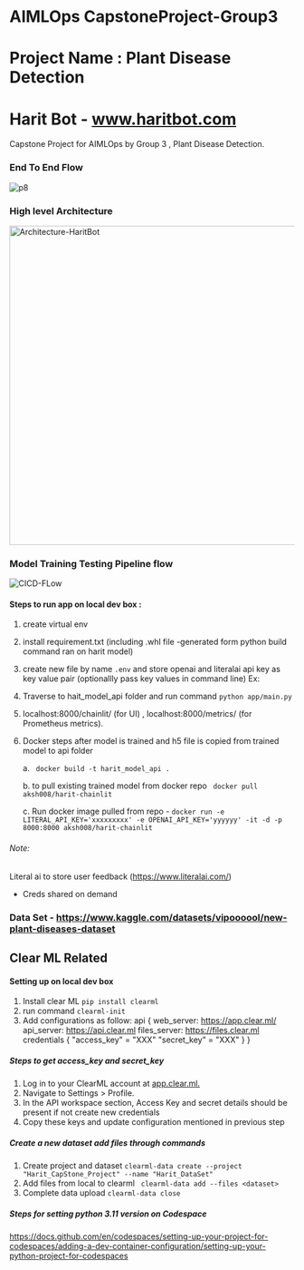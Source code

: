 
# AIMLOps CapstoneProject-Group3
# Project Name :  Plant Disease Detection
# Harit Bot - www.haritbot.com
 
Capstone Project for AIMLOps by Group 3 , Plant Disease Detection.
 
### End To End Flow
![p8](https://github.com/user-attachments/assets/1503245c-861d-4d81-a9b9-50383dcc7e96)


### High level Architecture
<img width="563" alt="Architecture-HaritBot" src="https://github.com/user-attachments/assets/5d603d34-2e65-4af7-82f3-e9834058b4e7" />


### Model Training Testing Pipeline flow
![CICD-FLow](https://github.com/user-attachments/assets/e5151f25-897d-46ac-8118-25e1bf277c2f)




#### Steps to run app on local dev box :
1. create virtual env 
2. install requirement.txt (including .whl file -generated form python build command ran on harit model)
3. create new file by name `.env` and store openai and literalai api key as key value pair (optionallly pass key values in command line) 
    Ex:
5. Traverse to hait_model_api folder and run command `python app/main.py` 
6. localhost:8000/chainlit/ (for UI) , localhost:8000/metrics/ (for Prometheus metrics).
7. Docker steps after model is trained and h5 file is copied from trained model to api folder
   
   a. ` docker build -t harit_model_api .`
    
   b. to pull existing trained model from docker repo ` docker pull aksh008/harit-chainlit`
   
   c. Run docker image pulled from repo -  `docker run -e LITERAL_API_KEY='xxxxxxxxx' -e OPENAI_API_KEY='yyyyyy' -it -d -p 8000:8000 aksh008/harit-chainlit`
   

###### Note:
 Literal ai to store user feedback (https://www.literalai.com/) 
  - Creds shared on demand

### Data Set - https://www.kaggle.com/datasets/vipoooool/new-plant-diseases-dataset

## Clear ML Related
#### Setting up on local dev box
1. Install clear ML
    `pip install clearml`
2. run command
    `clearml-init`
3. Add configurations as follow: 
    api {
        web_server: https://app.clear.ml/
        api_server: https://api.clear.ml
        files_server: https://files.clear.ml
        credentials {
            "access_key" = "XXX" 
            "secret_key" = "XXX"
        }
    }
##### Steps to get access_key and secret_key 
1. Log in to your ClearML account at [app.clear.ml.](https://app.clear.ml/)
2. Navigate to Settings > Profile.
3. In the API workspace section, Access Key and secret details should be present if not create new credentials
4. Copy these keys and update configuration mentioned in previous step

##### Create a new dataset add files through commands 
1. Create project and dataset `clearml-data create --project "Harit_CapStone_Project" --name "Harit_DataSet"`
2. Add files from local to clearml ` clearml-data add --files <dataset>`  <dataset denotes absolute loction on local dev box>
3. Complete data upload `clearml-data close`


##### Steps for setting python 3.11 version on Codespace
https://docs.github.com/en/codespaces/setting-up-your-project-for-codespaces/adding-a-dev-container-configuration/setting-up-your-python-project-for-codespaces

